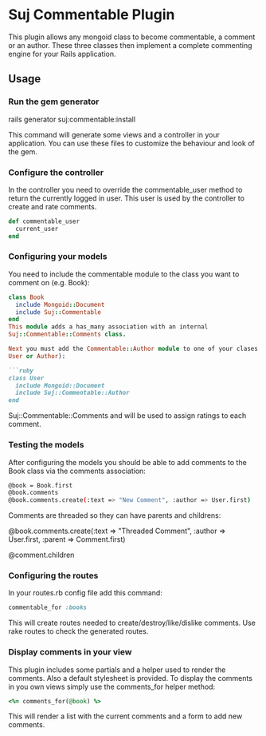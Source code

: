 # Suj Commentable Plugin

This plugin allows any mongoid class to become commentable, a comment or an
author. These three classes then implement a complete commenting engine for
your Rails application.

## Usage

### Run the gem generator

rails generator suj:commentable:install

This command will generate some views and a controller in your application. You
can use these files to customize the behaviour and look of the gem.

### Configure the controller

In the controller you need to override the commentable_user method to return
the currently logged in user. This user is used by the controller to create and
rate comments.


```ruby
def commentable_user
  current_user
end
```

### Configuring your models

You need to include the commentable module to the class you want to comment on
(e.g. Book):

```ruby
class Book
  include Mongoid::Document
  include Suj::Commentable
end
This module adds a has_many association with an internal
Suj::Commentable::Comments class.

Next you must add the Commentable::Author module to one of your clases (e.g.
User or Author):

```ruby
class User
  include Mongoid::Document
  include Suj::Commentable::Author
end
```

Suj::Commentable::Comments and will be used to assign ratings to each comment.

### Testing the models

After configuring the models you should be able to add comments to the Book
class via the comments association:

```bash
@book = Book.first
@book.comments
@book.comments.create(:text => "New Comment", :author => User.first)
```

Comments are threaded so they can have parents and childrens:

@book.comments.create(:text => "Threaded Comment", :author => User.first,
:parent => Comment.first)

@comment.children

### Configuring the routes

In your routes.rb config file add this command:

```ruby
commentable_for :books
```

This will create routes needed to create/destroy/like/dislike comments. Use
rake routes to check the generated routes.

### Display comments in your view

This plugin includes some partials and a helper used to render the comments.
Also a default stylesheet is provided. To display the comments in you own views
simply use the comments_for helper method:

```ruby
<%= comments_for(@book) %>
```

This will render a list with the current comments and a form to add new
comments.
